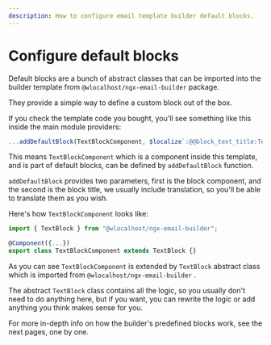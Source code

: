 ```yaml
---
description: How to configure email template builder default blocks.
---
```


# Configure default blocks

Default blocks are a bunch of abstract classes that can be imported into the builder template from `@wlocalhost/ngx-email-builder` package.

They provide a simple way to define a custom block out of the box.

If you check the template code you bought, you'll see something like this inside the main module providers:

```typescript
...addDefaultBlock(TextBlockComponent, $localize`:@@block_text_title:Text`)
```

This means `TextBlockComponent` which is a component inside this template, and is part of default blocks, can be defined by `addDefaultBlock` function.

`addDefaultBlock` provides two parameters, first is the block component, and the second is the block title, we usually include translation, so you'll be able to translate them as you wish.

Here's how `TextBlockComponent` looks like:

```typescript
import { TextBlock } from "@wlocalhost/ngx-email-builder";

@Component({...})
export class TextBlockComponent extends TextBlock {}
```

As you can see `TextBlockComponent` is extended by `TextBlock` abstract class which is imported from `@wlocalhost/ngx-email-builder` .

The abstract `TextBlock` class contains all the logic, so you usually don't need to do anything here, but if you want, you can rewrite the logic or add anything you think makes sense for you.

For more in-depth info on how the builder's predefined blocks work, see the next pages, one by one.
